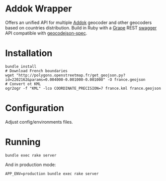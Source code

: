 Addok Wrapper
================
Offers an unified API for multiple [Addok](https://github.com/etalab/addok) geocoder and other geocoders based on countries distribution.
Build in Ruby with a [Grape](https://github.com/intridea/grape) REST [swagger](http://swagger.io/) API compatible with [geocodejson-spec](https://github.com/yohanboniface/geocodejson-spec).

Installation
============

```
bundle install
# Download French boundaries
wget "http://polygons.openstreetmap.fr/get_geojson.py?id=2202162&params=0.004000-0.001000-0.001000" -O france.geojson
# Convert ot KML
ogr2ogr -f "KML" -lco COORDINATE_PRECISION=7 france.kml france.geojson
```


Configuration
=============

Adjust config/environments files.


Running
=======

```
bundle exec rake server
```

And in production mode:
```
APP_ENV=production bundle exec rake server
```
